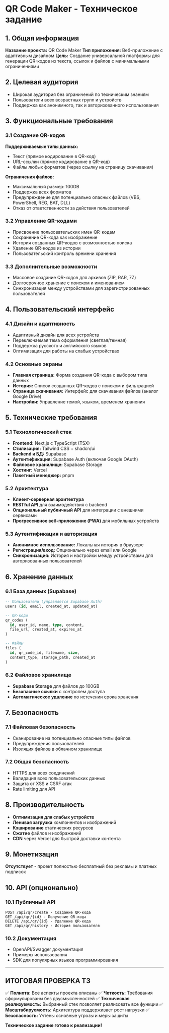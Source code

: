 # QR Code Maker - Техническое задание

## 1. Общая информация

**Название проекта:** QR Code Maker
**Тип приложения:** Веб-приложение с адаптивным дизайном
**Цель:** Создание универсальной платформы для генерации QR-кодов из текста, ссылок и файлов с минимальными ограничениями

## 2. Целевая аудитория
- Широкая аудитория без ограничений по техническим знаниям
- Пользователи всех возрастных групп и устройств
- Поддержка как анонимного, так и авторизованного использования

## 3. Функциональные требования

### 3.1 Создание QR-кодов
**Поддерживаемые типы данных:**
- Текст (прямое кодирование в QR-код)
- URL-ссылки (прямое кодирование в QR-код)
- Файлы любых форматов (через ссылку на страницу скачивания)

**Ограничения файлов:**
- Максимальный размер: 100GB
- Поддержка всех форматов
- Предупреждение для потенциально опасных файлов (VBS, PowerShell, REG, BAT, DLL)
- Отказ от ответственности за действия пользователей

### 3.2 Управление QR-кодами
- Присвоение пользовательских имен QR-кодам
- Сохранение QR-кода как изображение
- История созданных QR-кодов с возможностью поиска
- Удаление QR-кодов из истории
- Пользовательский контроль времени хранения

### 3.3 Дополнительные возможности
- Массовое создание QR-кодов для архивов (ZIP, RAR, 7Z)
- Долгосрочное хранение с поиском и именованием
- Синхронизация между устройствами для зарегистрированных пользователей

## 4. Пользовательский интерфейс

### 4.1 Дизайн и адаптивность
- Адаптивный дизайн для всех устройств
- Переключаемая тема оформления (светлая/темная)
- Поддержка русского и английского языков
- Оптимизация для работы на слабых устройствах

### 4.2 Основные экраны
- **Главная страница:** Форма создания QR-кода с выбором типа данных
- **История:** Список созданных QR-кодов с поиском и фильтрацией
- **Страница скачивания:** Интерфейс для скачивания файлов (аналог Google Drive)
- **Настройки:** Управление темой, языком, временем хранения

## 5. Технические требования

### 5.1 Технологический стек
- **Frontend:** Next.js с TypeScript (TSX)
- **Стилизация:** Tailwind CSS + shadcn/ui
- **Backend и БД:** Supabase
- **Аутентификация:** Supabase Auth (включая Google OAuth)
- **Файловое хранилище:** Supabase Storage
- **Хостинг:** Vercel
- **Пакетный менеджер:** pnpm

### 5.2 Архитектура
- **Клиент-серверная архитектура**
- **RESTful API** для взаимодействия с backend
- **Опциональный публичный API** для интеграции с внешними сервисами
- **Прогрессивное веб-приложение (PWA)** для мобильных устройств

### 5.3 Аутентификация и авторизация
- **Анонимное использование:** Локальная история в браузере
- **Регистрация/вход:** Опционально через email или Google
- **Синхронизация:** История и настройки между устройствами для авторизованных пользователей

## 6. Хранение данных

### 6.1 База данных (Supabase)
```sql
-- Пользователи (управляется Supabase Auth)
users (id, email, created_at, updated_at)

-- QR-коды
qr_codes (
  id, user_id, name, type, content,
  file_url, created_at, expires_at
)

-- Файлы
files (
  id, qr_code_id, filename, size,
  content_type, storage_path, created_at
)
```

### 6.2 Файловое хранилище
- **Supabase Storage** для файлов до 100GB
- **Безопасные ссылки** с контролем доступа
- **Автоматическое удаление** по истечении срока хранения

## 7. Безопасность

### 7.1 Файловая безопасность
- Сканирование на потенциально опасные типы файлов
- Предупреждения пользователей
- Изоляция файлов в облачном хранилище

### 7.2 Общая безопасность
- HTTPS для всех соединений
- Валидация всех пользовательских данных
- Защита от XSS и CSRF атак
- Rate limiting для API

## 8. Производительность
- **Оптимизация для слабых устройств**
- **Ленивая загрузка** компонентов и изображений
- **Кэширование** статических ресурсов
- **Сжатие** файлов и изображений
- **CDN** через Vercel для быстрой доставки контента

## 9. Монетизация
**Отсутствует** - проект полностью бесплатный без рекламы и платных подписок

## 10. API (опционально)

### 10.1 Публичный API
```
POST /api/qr/create - Создание QR-кода
GET /api/qr/{id} - Получение QR-кода
DELETE /api/qr/{id} - Удаление QR-кода
GET /api/qr/history - История пользователя
```

### 10.2 Документация
- OpenAPI/Swagger документация
- Примеры использования
- SDK для популярных языков программирования

---

## ИТОГОВАЯ ПРОВЕРКА ТЗ

✅ **Полнота:** Все аспекты проекта описаны
✅ **Четкость:** Требования сформулированы без двусмысленностей
✅ **Техническая реализуемость:** Выбранный стек позволяет реализовать все функции
✅ **Масштабируемость:** Архитектура поддерживает рост нагрузки
✅ **Безопасность:** Учтены основные угрозы и меры защиты

**Техническое задание готово к реализации!**
